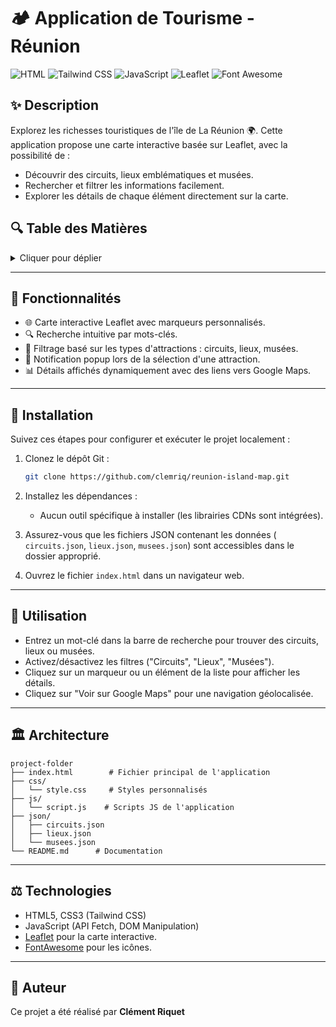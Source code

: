 # 🏕️ **Application de Tourisme - Réunion**

![HTML](https://img.shields.io/badge/HTML5-E34F26?style=for-the-badge&logo=html5&logoColor=white)
![Tailwind CSS](https://img.shields.io/badge/TailwindCSS-06B6D4?style=for-the-badge&logo=tailwindcss&logoColor=white)
![JavaScript](https://img.shields.io/badge/JavaScript-F7DF1E?style=for-the-badge&logo=javascript&logoColor=black)
![Leaflet](https://img.shields.io/badge/Leaflet-199900?style=for-the-badge&logo=leaflet&logoColor=white)
![Font Awesome](https://img.shields.io/badge/Font%20Awesome-339AF0?style=for-the-badge&logo=font-awesome&logoColor=white)

## ✨ **Description**
Explorez les richesses touristiques de l'île de La Réunion 🌍. Cette application propose une carte interactive basée sur Leaflet, avec la possibilité de :

- Découvrir des circuits, lieux emblématiques et musées.
- Rechercher et filtrer les informations facilement.
- Explorer les détails de chaque élément directement sur la carte.

## 🔍 **Table des Matières**
<details>
  <summary>Cliquer pour déplier</summary>

- [Fonctionnalités](#-fonctionnalit%C3%A9s)
- [Installation](#-installation)
- [Utilisation](#-utilisation)
- [Architecture](#-architecture)
- [Technologies](#%EF%B8%8F-technologies)
- [Auteur](#-Auteur)
</details>

---

## 🎢 **Fonctionnalités**

- 🌐 Carte interactive Leaflet avec marqueurs personnalisés.
- 🔍 Recherche intuitive par mots-clés.
- 🔬 Filtrage basé sur les types d'attractions : circuits, lieux, musées.
- 🔔 Notification popup lors de la sélection d'une attraction.
- 📊 Détails affichés dynamiquement avec des liens vers Google Maps.

---

## 🚀 **Installation**

Suivez ces étapes pour configurer et exécuter le projet localement :

1. Clonez le dépôt Git :
   ```bash
   git clone https://github.com/clemriq/reunion-island-map.git
   ```

2. Installez les dépendances :
   - Aucun outil spécifique à installer (les librairies CDNs sont intégrées).

3. Assurez-vous que les fichiers JSON contenant les données (
`circuits.json`, `lieux.json`, `musees.json`) sont accessibles dans le dossier approprié.

4. Ouvrez le fichier `index.html` dans un navigateur web.

---

## 📖 **Utilisation**

- Entrez un mot-clé dans la barre de recherche pour trouver des circuits, lieux ou musées.
- Activez/désactivez les filtres ("Circuits", "Lieux", "Musées").
- Cliquez sur un marqueur ou un élément de la liste pour afficher les détails.
- Cliquez sur "Voir sur Google Maps" pour une navigation géolocalisée.

---

## 🏛️ **Architecture**

```text
project-folder
├── index.html        # Fichier principal de l'application
├── css/
│   └── style.css     # Styles personnalisés
├── js/
│   └── script.js    # Scripts JS de l'application
├── json/
│   ├── circuits.json
│   ├── lieux.json
│   └── musees.json
└── README.md      # Documentation
```

---

## ⚖️ **Technologies**

- HTML5, CSS3 (Tailwind CSS)
- JavaScript (API Fetch, DOM Manipulation)
- [Leaflet](https://leafletjs.com/) pour la carte interactive.
- [FontAwesome](https://fontawesome.com/) pour les icônes.

---

## 👤 **Auteur**
Ce projet a été réalisé par **Clément Riquet**
